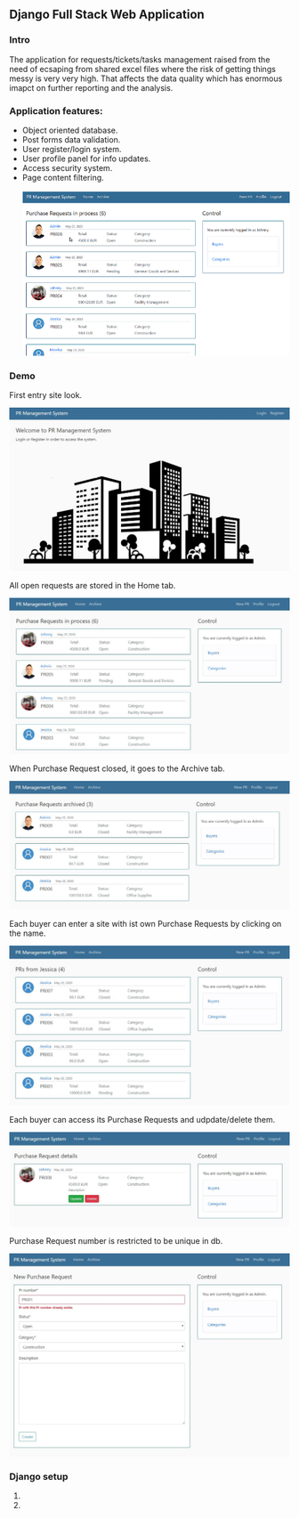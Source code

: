 <h2>Django Full Stack Web Application</h2>

<h3>Intro</h3>
<p>The application for requests/tickets/tasks management raised from the need of ecsaping from shared excel files where the risk of getting things messy is very very high. That affects the data quality which has enormous imapct on further reporting and the analysis.</p>


<h3>Application features:</h3>
<ul>
 <li>Object oriented database.</li>
 <li>Post forms data validation.</li>
 <li>User register/login system.</li>
 <li>User profile panel for info updates.</li>
 <li>Access security system.</li>
 <li>Page content filtering.</li>
 <br>
 <img src="images/django.gif">
</ul>


<h3>Demo</h3>
<p>First entry site look.</p>
<img src="images/pr_system.JPG">

<p>All open requests are stored in the Home tab.</p>
<img src="images/pr_home.JPG">

<p>When Purchase Request closed, it goes to the Archive tab.</p>
<img src="images/pr_archive.JPG">

<p>Each buyer can enter a site with ist own Purchase Requests by clicking on the name.</p>
<img src="images/pr_buyer_view.JPG">

<p>Each buyer can access its Purchase Requests and udpdate/delete them.</p>
<img src="images/pr_update.JPG">

<p>Purchase Request number is restricted to be unique in db.</p>
<img src="images/pr_new.JPG">

<h3>Django setup</h3>
<ol>
  <li></li>
  <li></li>
</ol>
